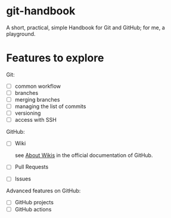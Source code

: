 # git-handbook
A short, practical, simple Handbook for Git and GitHub; for me, a playground. 

# Features to explore

Git:

- [ ] common workflow
- [ ] branches
- [ ] merging branches
- [ ] managing the list of commits
- [ ] versioning
- [ ] access with SSH

GitHub:

- [ ] Wiki
  
  see [About Wikis](https://docs.github.com/en/communities/documenting-your-project-with-wikis/about-wikis) in the official documentation of GitHub.
  
- [ ] Pull Requests
- [ ] Issues

Advanced features on GitHub:

- [ ] GitHub projects
- [ ] GitHub actions
